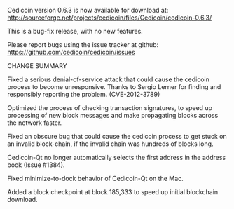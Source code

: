 Cedicoin version 0.6.3 is now available for download at:
  http://sourceforge.net/projects/cedicoin/files/Cedicoin/cedicoin-0.6.3/

This is a bug-fix release, with no new features.

Please report bugs using the issue tracker at github:
  https://github.com/cedicoin/cedicoin/issues

CHANGE SUMMARY

Fixed a serious denial-of-service attack that could cause the
cedicoin process to become unresponsive. Thanks to Sergio Lerner
for finding and responsibly reporting the problem. (CVE-2012-3789)

Optimized the process of checking transaction signatures, to
speed up processing of new block messages and make propagating
blocks across the network faster.

Fixed an obscure bug that could cause the cedicoin process to get
stuck on an invalid block-chain, if the invalid chain was
hundreds of blocks long.

Cedicoin-Qt no longer automatically selects the first address
in the address book (Issue #1384).

Fixed minimize-to-dock behavior of Cedicoin-Qt on the Mac.

Added a block checkpoint at block 185,333 to speed up initial
blockchain download.

